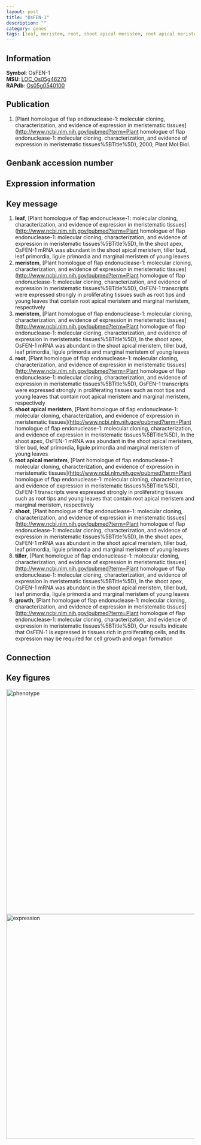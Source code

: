 ```yaml
---
layout: post
title: "OsFEN-1"
description: ""
category: genes
tags: [leaf, meristem, root, shoot apical meristem, root apical meristem, shoot, tiller, growth, Gene]
---
```


## Information
__Symbol__: OsFEN-1  
__MSU__: [LOC_Os05g46270](http://rice.plantbiology.msu.edu/cgi-bin/ORF_infopage.cgi?orf=LOC_Os05g46270)  
__RAPdb__: [Os05g0540100](http://rapdb.dna.affrc.go.jp/viewer/gbrowse_details/irgsp1?name=Os05g0540100)  

## Publication
1. [Plant homologue of flap endonuclease-1: molecular cloning, characterization, and evidence of expression in meristematic tissues](http://www.ncbi.nlm.nih.gov/pubmed?term=Plant homologue of flap endonuclease-1: molecular cloning, characterization, and evidence of expression in meristematic tissues%5BTitle%5D), 2000, Plant Mol Biol.

## Genbank accession number

## Expression information

## Key message
1. __leaf__, [Plant homologue of flap endonuclease-1: molecular cloning, characterization, and evidence of expression in meristematic tissues](http://www.ncbi.nlm.nih.gov/pubmed?term=Plant homologue of flap endonuclease-1: molecular cloning, characterization, and evidence of expression in meristematic tissues%5BTitle%5D),  In the shoot apex, OsFEN-1 mRNA was abundant in the shoot apical meristem, tiller bud, leaf primordia, ligule primordia and marginal meristem of young leaves
2. __meristem__, [Plant homologue of flap endonuclease-1: molecular cloning, characterization, and evidence of expression in meristematic tissues](http://www.ncbi.nlm.nih.gov/pubmed?term=Plant homologue of flap endonuclease-1: molecular cloning, characterization, and evidence of expression in meristematic tissues%5BTitle%5D),  OsFEN-1 transcripts were expressed strongly in proliferating tissues such as root tips and young leaves that contain root apical meristem and marginal meristem, respectively
3. __meristem__, [Plant homologue of flap endonuclease-1: molecular cloning, characterization, and evidence of expression in meristematic tissues](http://www.ncbi.nlm.nih.gov/pubmed?term=Plant homologue of flap endonuclease-1: molecular cloning, characterization, and evidence of expression in meristematic tissues%5BTitle%5D),  In the shoot apex, OsFEN-1 mRNA was abundant in the shoot apical meristem, tiller bud, leaf primordia, ligule primordia and marginal meristem of young leaves
4. __root__, [Plant homologue of flap endonuclease-1: molecular cloning, characterization, and evidence of expression in meristematic tissues](http://www.ncbi.nlm.nih.gov/pubmed?term=Plant homologue of flap endonuclease-1: molecular cloning, characterization, and evidence of expression in meristematic tissues%5BTitle%5D),  OsFEN-1 transcripts were expressed strongly in proliferating tissues such as root tips and young leaves that contain root apical meristem and marginal meristem, respectively
5. __shoot apical meristem__, [Plant homologue of flap endonuclease-1: molecular cloning, characterization, and evidence of expression in meristematic tissues](http://www.ncbi.nlm.nih.gov/pubmed?term=Plant homologue of flap endonuclease-1: molecular cloning, characterization, and evidence of expression in meristematic tissues%5BTitle%5D),  In the shoot apex, OsFEN-1 mRNA was abundant in the shoot apical meristem, tiller bud, leaf primordia, ligule primordia and marginal meristem of young leaves
6. __root apical meristem__, [Plant homologue of flap endonuclease-1: molecular cloning, characterization, and evidence of expression in meristematic tissues](http://www.ncbi.nlm.nih.gov/pubmed?term=Plant homologue of flap endonuclease-1: molecular cloning, characterization, and evidence of expression in meristematic tissues%5BTitle%5D),  OsFEN-1 transcripts were expressed strongly in proliferating tissues such as root tips and young leaves that contain root apical meristem and marginal meristem, respectively
7. __shoot__, [Plant homologue of flap endonuclease-1: molecular cloning, characterization, and evidence of expression in meristematic tissues](http://www.ncbi.nlm.nih.gov/pubmed?term=Plant homologue of flap endonuclease-1: molecular cloning, characterization, and evidence of expression in meristematic tissues%5BTitle%5D),  In the shoot apex, OsFEN-1 mRNA was abundant in the shoot apical meristem, tiller bud, leaf primordia, ligule primordia and marginal meristem of young leaves
8. __tiller__, [Plant homologue of flap endonuclease-1: molecular cloning, characterization, and evidence of expression in meristematic tissues](http://www.ncbi.nlm.nih.gov/pubmed?term=Plant homologue of flap endonuclease-1: molecular cloning, characterization, and evidence of expression in meristematic tissues%5BTitle%5D),  In the shoot apex, OsFEN-1 mRNA was abundant in the shoot apical meristem, tiller bud, leaf primordia, ligule primordia and marginal meristem of young leaves
9. __growth__, [Plant homologue of flap endonuclease-1: molecular cloning, characterization, and evidence of expression in meristematic tissues](http://www.ncbi.nlm.nih.gov/pubmed?term=Plant homologue of flap endonuclease-1: molecular cloning, characterization, and evidence of expression in meristematic tissues%5BTitle%5D),  Our results indicate that OsFEN-1 is expressed in tissues rich in proliferating cells, and its expression may be required for cell growth and organ formation

## Connection

## Key figures
<img src="http://ricencode.github.io/images/OsFEN-1.pheno.png" alt="phenotype"  style="width: 600px;"/>

<img src="http://ricencode.github.io/images/OsFEN-1.exp.png" alt="expression"  style="width: 600px;"/>


